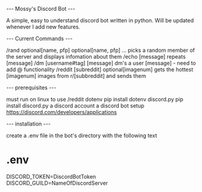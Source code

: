 --- Mossy's Discord Bot ---

A simple, easy to understand discord bot written in python. Will be updated whenever I add new features.

--- Current Commands ---

/rand optional[name, pfp] optional[name, pfp] ...
	picks a random member of the server and displays infomation about them
/echo [message]
	repeats [message]
/dm [username#tag] [message]
	dm's a user [message]
	- need to add @ functionality
/reddit [subreddit] optional[imagenum]
	gets the hottest [imagenum] images from r/[subbreddit] and sends them

--- prerequisites ---

must run on linux to use /reddit
dotenv
	pip install dotenv
discord.py
	pip install discord.py
a discord account
a discord bot setup https://discord.com/developers/applications

--- installation ---

create a .env file in the bot's directory with the following text

# .env
DISCORD_TOKEN=DiscordBotToken
DISCORD_GUILD=NameOfDiscordServer
